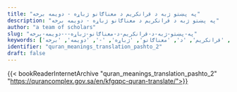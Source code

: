 ```yaml
---
title: "په پښتو ژبه د قرانکریم د معناګانو ژباړه - دویمه برخه"
description: "په پښتو ژبه د قرانکریم د معناګانو ژباړه - دویمه برخه"
author: "a team of scholars"
slug: "په-پښتو-ژبه-د-قرانکریم-د-معناګانو-ژباړه---دویمه-برخه"
keywords: ['په', 'پښتو', 'ژبه', 'د', 'قرانکریم', 'د', 'معناګانو', 'ژباړه', '-', 'دویمه', 'برخه', 'quran', 'meaning', 'translation', 'book', 'download', 'pdf', 'islam']
identifier: "quran_meanings_translation_pashto_2"
draft: false
---
```


{{< bookReaderInternetArchive "quran_meanings_translation_pashto_2" "https://qurancomplex.gov.sa/en/kfgqpc-quran-translate/">}}
